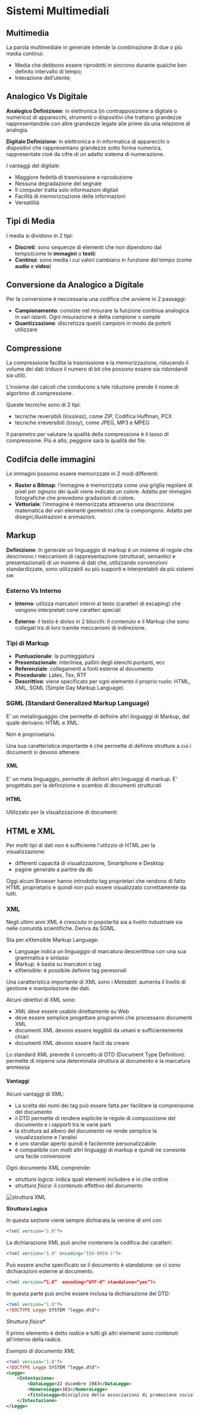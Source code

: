 # Sistemi Multimediali

## Multimedia

La parola multimediale in generale intende la
combinazione di due o più media continui:

* Media che debbono essere riprodotti in sincrono durante qualche ben definito intervallo di tempo;
* Interazione dell’utente;

## Analogico Vs Digitale

**Analogico Definizione**: in elettronica (in contrapposizione a digitale o numerico) di apparecchi, strumenti o dispositivi che trattano grandezze rappresentandole con altre grandezze
legate alle prime da una relazione di analogia.

**Digitale Definizione**:  in elettronica e in informatica di apparecchi o dispositivi che rappresentano grandezze sotto forma numerica, rappresentate cioè da cifre di un adatto sistema
di numerazione.

I vantaggi del digitale:

* Maggiore fedeltà di trasmissione e riproduzione
* Nessuna degradazione del segnale
* Il computer tratta solo informazioni digitali
* Facilità di memorizzazione delle informazioni
* Versatilità

## Tipi di Media

I media si dividono in 2 tipi:

* **Discreti**: sono sequenze di elementi che non dipendono dal tempo(come le **immagini** o **testi**)
* **Continui**: sono media i cui valori cambiano in funzione del tempo (come **audio** e **video**)

## Conversione da Analogico a Digitale

Per la conversione è neccessaria una codifica che avviene in 2 passaggi:

* **Campionamento**: consiste nel misurare la funzione continua analogica in vari istanti. Ogni misurazione è detta _campione_ o _sample_
* **Quantizzazione**: discretizza questi campioni in modo da poterli utilizzare

## Compressione

La compressione facilita la trasmissione e la memorizzazione, riducendo il volume dei dati (riduce il numero di bit che possono essere sia ridondandi sia utili).

L'insieme dei calcoli che conducono a tale riduzione
prende il nome di algoritmo di compressione.

Queste tecniche sono di 2 tipi:

* tecniche reversibili (_lossless_), come ZIP, Codifica Huffman, PCX
* tecniche irreversibili (_lossy_), come JPEG, MP3 e MPEG

Il parametro per valutare la qualità della compressione è il tasso di compressione. Più è alto, peggiore sarà la qualità del file.

## Codifcia delle immagini

Le immagini possono essere memorizzate in 2 modi differenti:

* **Raster o Bitmap**: l’immagine è memorizzata come una griglia
regolare di pixel per ognuno dei quali viene indicato un colore.
Adatto per immagini fotografiche che prevedono gradazioni di
colore.
* **Vettoriale**: l’immagine è memorizzata attraverso una descrizione
matematica dei vari elementi geometrici che la compongono.
Adatto per disegni,illustrazioni e animazioni.

## Markup

**Definizione**: 
In generale un linguaggio di markup è un
insieme di regole che descrivono i
meccanismi di rappresentazione
(strutturali, semantici e presentazionali) di
un insieme di dati che, utilizzando
convenzioni standardizzate, sono
utilizzabili su più supporti e interpretabili
da più sistemi sw.

### Esterno Vs Interno

* **Interno**: utilizza marcatori interni al testo (caratteri di escaping) che vengono interpretati cone caratteri speciali

* **Esterno**: il testo è diviso in 2 blocchi: Il contenuto e il Markup che sono collegati tra di loro tramite meccanismi di indirezione.

### Tipi di Markup

* **Puntuazionale**: la punteggiatura
* **Presentazionale**: interlinea, pallini degli elenchi puntanti, ecc
* **Referenziale**: collegamenti a fonti esterne al documento
* **Procedurale**: Latex, Tex, RTF
* **Descrittivo**: viene specificato per ogni elemento il proprio ruolo: HTML, XML, SGML (Simple Gay Markup Language).

### SGML (Standard Generalized Markup Language)

E' un metalinguaggio che permette di definire altri linguaggi di Markup, dal quale derivano: HTML e XML.

Non è proprioetario.

Una sua caratteristica importante è che permette di definire strutture a cui i documenti si devono attenere.

#### XML

E' un meta linguaggio, permette di definiri altri linguaggi di markup. E' progettato per la definizione e scambio di documenti strutturati

#### HTML

Utilizzato per la visualizzazione di documenti.

## HTML e XML

Per molti tipi di dati non è sufficiente l'utlizzio di HTML per la visualizzazione:

* differenti capacità di visualizzazione, Smartphone e Desktop
* pagine generate a partire da db

Oggi alcuni Browser hanno introdotto tag proprietari che rendono di fatto HTML proprietario e quindi non può essere visualizzato correttamente da tutti.

### XML

Negli ultimi anni XML è cresciuto in popolarità sia a livello industriale sia nelle comunità scientifiche.
Deriva da SGML.

Sta per eXtensible Markup Language:

* Language indica un linguaggio di marcatura desceritttiva con una sua grammatica e sintassi
* Markup: è basta su marcatori o tag
* eXtensible: è possibile definire tag peresonali

Una caratteristica importante di XML sono i _Metadati_: aumenta il livello di gestione e manipolazione dei dati.


Alcuni obiettivi di XML sono:

* XML deve essere usabile direttamente su Web
* deve essere semplice progettare programmi che
processano documenti XML
* documenti XML devono essere leggibili da umani e
sufficientemente chiari
* documenti XML devono essere facili da creare

Lo standard XML prevede il concetto di DTD (Document Type Definition): permette di imperre una determinata struttura al documento e la marcatura ammessa

#### Vantaggi

Alcuni vantaggi di XML:

* La scelta dei nomi dei tag può essere fatta per facilitare la comprensione del documento
* il DTD permette di rendere esplicite le regole di composizione del documento e i rapporti tra le varie parti
* la struttura ad albero del documento ne rende semplice la visualizzazione e l'analisi
* è uno standar aperto quindi è facilemnte personalizzabile
* è compatibile con molti altri linguaggi di markup e quindi ne conesnte una facile conversione

Ogni documento XML comprende:

* _struttura logica_: indica quali elementi includere e in che ordine
* _struttura fisica_: il contenuto effettivo del documento

![struttura XML](./imgs/struttura_xml.png)

**Struttura Logica**

In questa sezione viene sempre dichiarata la versine di xml con 
```XML
<?xml version="1.0"?>
```

La dichiarazione XML può anche contenere la codifica dei caratteri: 
```XML
<?xml version="1.0" encoding="ISO-8859-1"?>
```

Può essere anche specificato se il documento è standalone: se ci sono dichiarazioni esterne al documento.

```XML
<?xml version=“1.0”  encoding=“UTF-8” standalone=“yes”?>
```

In questa parte può anche essere inclusa la dichiarazione del DTD: 

```XML
<?xml version="1.0"?>
<!DOCTYPE Legge SYSTEM "legge.dtd">
```

*Struttura fisica**

Il primo elemento è detto _radice_ e tutti gli altri elementi sono contenuti all'interno della radice.

_Esempio di documento XML_

```XML
<?xml version="1.0"?>
<!DOCTYPE Legge SYSTEM "legge.dtd">
<Legge> 
    <Intestazione> 
        <DataLegge>22 dicembre 1983</DataLegge> 
        <NumeroLegge>383</NumeroLegge>
        <TitoloLegge>Disciplina delle associazioni di promozione sociale</TitoloLegge> 
    </Intestazione>
</Legge>

```